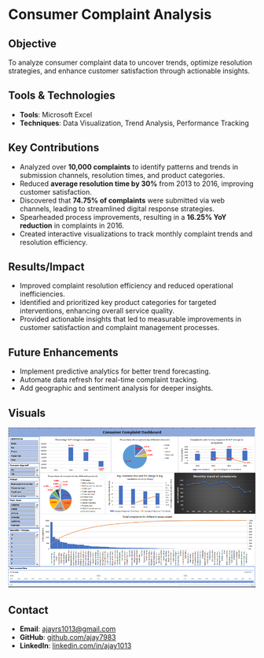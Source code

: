 # Consumer Complaint Analysis

## Objective
To analyze consumer complaint data to uncover trends, optimize resolution strategies, and enhance customer satisfaction through actionable insights.

## Tools & Technologies
- **Tools**: Microsoft Excel
- **Techniques**: Data Visualization, Trend Analysis, Performance Tracking

## Key Contributions
- Analyzed over **10,000 complaints** to identify patterns and trends in submission channels, resolution times, and product categories.
- Reduced **average resolution time by 30%** from 2013 to 2016, improving customer satisfaction.
- Discovered that **74.75% of complaints** were submitted via web channels, leading to streamlined digital response strategies.
- Spearheaded process improvements, resulting in a **16.25% YoY reduction** in complaints in 2016.
- Created interactive visualizations to track monthly complaint trends and resolution efficiency.

## Results/Impact
- Improved complaint resolution efficiency and reduced operational inefficiencies.
- Identified and prioritized key product categories for targeted interventions, enhancing overall service quality.
- Provided actionable insights that led to measurable improvements in customer satisfaction and complaint management processes.

## Future Enhancements
- Implement predictive analytics for better trend forecasting.
- Automate data refresh for real-time complaint tracking.
- Add geographic and sentiment analysis for deeper insights.

## Visuals
![Membership Data Summary](https://github.com/Ajay7983/Excel-Projects/blob/main/Consumer%20Complain%20Analysis/Excel%20Dashboard.png)

## Contact
- **Email**: ajayrs1013@gmail.com
- **GitHub**: [github.com/ajay7983](https://github.com/ajay7983)
- **LinkedIn**: [linkedin.com/in/ajay1013](https://linkedin.com/in/ajay1013)
